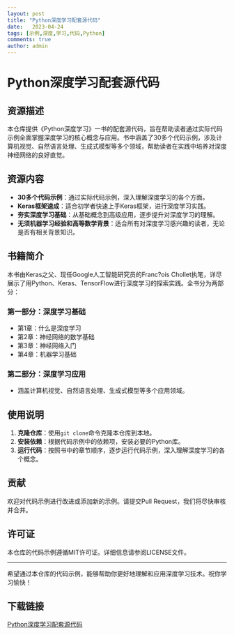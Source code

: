 ```yaml
---
layout: post
title: "Python深度学习配套源代码"
date:   2023-04-24
tags: [示例,深度,学习,代码,Python]
comments: true
author: admin
---
```

# Python深度学习配套源代码

## 资源描述

本仓库提供《Python深度学习》一书的配套源代码，旨在帮助读者通过实际代码示例全面掌握深度学习的核心概念与应用。书中涵盖了30多个代码示例，涉及计算机视觉、自然语言处理、生成式模型等多个领域，帮助读者在实践中培养对深度神经网络的良好直觉。

## 资源内容

- **30多个代码示例**：通过实际代码示例，深入理解深度学习的各个方面。
- **Keras框架速成**：适合初学者快速上手Keras框架，进行深度学习实践。
- **夯实深度学习基础**：从基础概念到高级应用，逐步提升对深度学习的理解。
- **无须机器学习经验和高等数学背景**：适合所有对深度学习感兴趣的读者，无论是否有相关背景知识。

## 书籍简介

本书由Keras之父、现任Google人工智能研究员的Franc?ois Chollet执笔，详尽展示了用Python、Keras、TensorFlow进行深度学习的探索实践。全书分为两部分：

### 第一部分：深度学习基础
- 第1章：什么是深度学习
- 第2章：神经网络的数学基础
- 第3章：神经网络入门
- 第4章：机器学习基础

### 第二部分：深度学习应用
- 涵盖计算机视觉、自然语言处理、生成式模型等多个应用领域。

## 使用说明

1. **克隆仓库**：使用`git clone`命令克隆本仓库到本地。
2. **安装依赖**：根据代码示例中的依赖项，安装必要的Python库。
3. **运行代码**：按照书中的章节顺序，逐步运行代码示例，深入理解深度学习的各个概念。

## 贡献

欢迎对代码示例进行改进或添加新的示例。请提交Pull Request，我们将尽快审核并合并。

## 许可证

本仓库的代码示例遵循MIT许可证。详细信息请参阅LICENSE文件。

---

希望通过本仓库的代码示例，能够帮助你更好地理解和应用深度学习技术。祝你学习愉快！

## 下载链接

[Python深度学习配套源代码](https://pan.quark.cn/s/f7d5dad852bb)